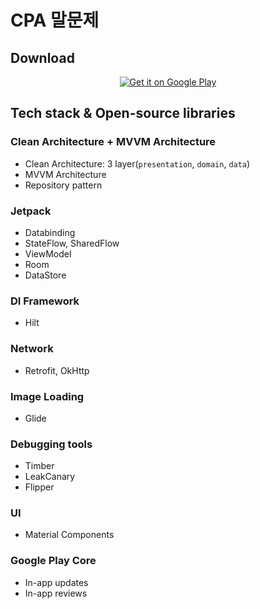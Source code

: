 # CPA 말문제

## Download

<p align="center">
  <a href='https://play.google.com/store/apps/details?id=com.cpa.cpa_word_problem&pcampaignid=pcampaignidMKT-Other-global-all-co-prtnr-py-PartBadge-Mar2515-1'><img alt='Get it on Google Play' src='https://play.google.com/intl/en_us/badges/static/images/badges/en_badge_web_generic.png'/></a>
</p>

## Tech stack & Open-source libraries

### Clean Architecture + MVVM Architecture

- Clean Architecture: 3 layer(`presentation`, `domain`, `data`)
- MVVM Architecture
- Repository pattern

### Jetpack

- Databinding
- StateFlow, SharedFlow
- ViewModel
- Room
- DataStore

### DI Framework

- Hilt

### Network

- Retrofit, OkHttp

### Image Loading

- Glide

### Debugging tools

- Timber
- LeakCanary
- Flipper

### UI

- Material Components

### Google Play Core

- In-app updates
- In-app reviews

